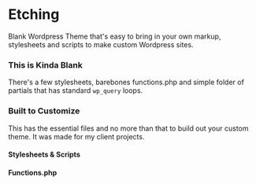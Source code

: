 # Etching

Blank Wordpress Theme that's easy to bring in your own markup, stylesheets and scripts to make custom Wordpress sites.

### This is Kinda Blank
There's a few stylesheets, barebones functions.php and simple folder of partials that has standard `wp_query` loops.

### Built to Customize
This has the essential files and no more than that to build out your custom theme. It was made for my client projects.

#### Stylesheets & Scripts

#### Functions.php
